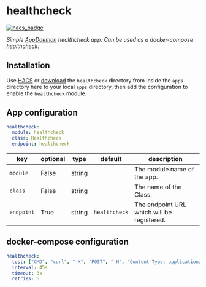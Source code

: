 # healthcheck

[![hacs_badge](https://img.shields.io/badge/HACS-Default-orange.svg)](https://github.com/custom-components/hacs)

*Simple [AppDaemon](https://github.com/home-assistant/appdaemon) healthcheck app. Can be used as a docker-compose healthcheck.*

## Installation

Use [HACS](https://github.com/custom-components/hacs) or [download](https://github.com/benleb/ad-healthcheck/releases) the `healthcheck` directory from inside the `apps` directory here to your local `apps` directory, then add the configuration to enable the `healthcheck` module.

## App configuration

```yaml
healthcheck:
  module: healthcheck
  class: Healthcheck
  endpoint: healthcheck
```

key | optional | type | default | description
-- | -- | -- | -- | --
`module` | False | string | | The module name of the app.
`class` | False | string | | The name of the Class.
`endpoint` | True | string | `healthcheck`| The endpoint URL which will be registered.

## docker-compose configuration

```yaml
healthcheck:
  test: ["CMD", "curl", "-X", "POST", "-H", "Content-Type: application/json", "-d", "{}", "https://<appdaemon URL>:5050/api/appdaemon/<endpoint>"]
  interval: 45s
  timeout: 3s
  retries: 5
```
